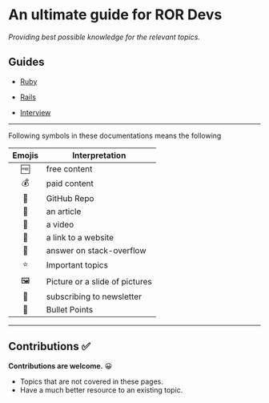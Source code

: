 # An ultimate guide for ROR Devs

_Providing best possible knowledge for the relevant topics._

## Guides

- [Ruby](https://github.com/JuzerShakir/becoming_ruby_on_rails_dev/blob/master/ruby.md)

- [Rails](https://github.com/JuzerShakir/becoming_ruby_on_rails_dev/blob/master/rails.md)

- [Interview](https://github.com/JuzerShakir/becoming_ruby_on_rails_dev/blob/master/interview.md)

---

Following symbols in these documentations means the following

| Emojis | Interpretation                 |
| :----: | ------------------------------ |
|   🆓   | free content                   |
|   💰   | paid content                   |
|   📓   | GitHub Repo                    |
|   📃   | an article                     |
|   🎥   | a video                        |
|   🔖   | a link to a website            |
|   🙋   | answer on stack-overflow       |
|   ⭐   | Important topics               |
|   🖼️   | Picture or a slide of pictures |
|   📧   | subscribing to newsletter      |
|   🔘   | Bullet Points                  |

---

## Contributions ✅

**Contributions are welcome.** 😀

- Topics that are not covered in these pages.
- Have a much better resource to an existing topic.
